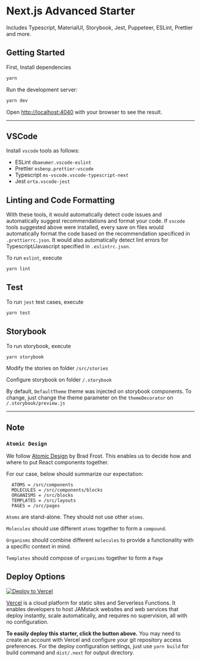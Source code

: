 # Next.js Advanced Starter

Includes Typescript, MaterialUI, Storybook, Jest, Puppeteer, ESLint, Prettier and more.

## Getting Started

First, Install dependencies

```bash
yarn
```

Run the development server:

```bash
yarn dev
```

Open [http://localhost:4040](http://localhost:4040) with your browser to see the result.

---

## VSCode

Install `vscode` tools as follows:

- ESLint `dbaeumer.vscode-eslint`
- Prettier `esbenp.prettier-vscode`
- Typescript `ms-vscode.vscode-typescript-next`
- Jest `orta.vscode-jest`

## Linting and Code Formatting

With these tools, it would automatically detect code issues and automatically suggest recommendations and format your code.
If `vscode` tools suggested above were installed, every save on files would automatically format the code based on the recommendation specificed in `.prettierrc.json`. It would also automatically detect lint errors for Typescript/Javascript specified in `.eslintrc.json`.

To run `eslint`, execute

```bash
yarn lint
```

## Test

To run `jest` test cases, execute

```bash
yarn test
```

## Storybook

To run storybook, execute

```bash
yarn storybook
```

Modify the stories on folder `/src/stories`

Configure storybook on folder `/.storybook`

By default, `DefaultTheme` theme was injected on storybook components. To change, just change the theme parameter on the `themeDecorator` on `/.storybook/preview.js`

---

## Note

### `Atomic Design`

We follow [Atomic Design](https://bradfrost.com/blog/post/atomic-web-design) by Brad Frost. This enables us to decide how and where to put React components together.

For our case, below should summarize our expectation:

      ATOMS = /src/components
      MOLECULES = /src/components/blocks
      ORGANISMS = /src/blocks
      TEMPLATES = /src/layouts
      PAGES = /src/pages

`Atoms` are stand-alone. They should not use other `atoms`.

`Molecules` should use different `atoms` together to form a `compound`.

`Organisms` should combine different `molecules` to provide a functionality with a specific context in mind.

`Templates` should compose of `organisms` together to form a `Page`

## Deploy Options

[![Deploy to Vercel](public/static/icons/deploy-vercel.svg)](https://vercel.com/import/project?template=https://github.com/brianpunzalan/nextjs-advanced-starter)

[Vercel](https://vercel.com/docs/v2/introduction) is a cloud platform for static sites and Serverless Functions. It enables developers to host JAMstack websites and web services that deploy instantly, scale automatically, and requires no supervision, all with no configuration.

**To easily deploy this starter, click the button above.** You may need to create an account with Vercel and configure your git repository access preferences. For the deploy configuration settings, just use `yarn build` for build command and `dist/.next` for output directory.
